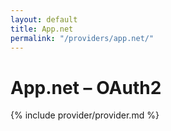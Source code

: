 ```yaml
---
layout: default
title: App.net
permalink: "/providers/app.net/"
---
```

# App.net – OAuth2

{% include provider/provider.md %}
